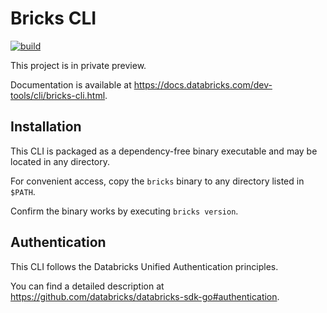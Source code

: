 # Bricks CLI

[![build](https://github.com/databricks/bricks/workflows/build/badge.svg?branch=main)](https://github.com/databricks/bricks/actions?query=workflow%3Abuild+branch%3Amain)

This project is in private preview.

Documentation is available at https://docs.databricks.com/dev-tools/cli/bricks-cli.html.

## Installation

This CLI is packaged as a dependency-free binary executable and may be located in any directory.

For convenient access, copy the `bricks` binary to any directory listed in `$PATH`.

Confirm the binary works by executing `bricks version`.

## Authentication

This CLI follows the Databricks Unified Authentication principles.

You can find a detailed description at https://github.com/databricks/databricks-sdk-go#authentication.

